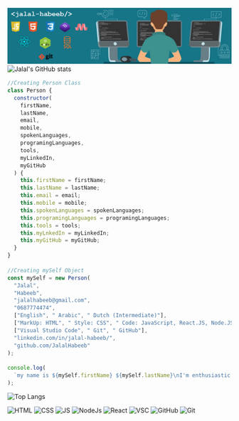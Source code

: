 ![Header](https://github.com/JalalHabeeb/jalalhabeeb/blob/main/githubrepo.jpg "Jalal Habeeb")
![Jalal's GitHub stats](https://github-readme-stats.vercel.app/api?username=jalalhabeeb&show_icons=true&theme=tokyonight&card_width=1209&title_color=ffffff&text_color=32ABDA&icon_color=E44F25&line_height=30&text_bold=true&ring_color=ffd300)
```js
//Creating Person Class
class Person {
  constructor(
    firstName,
    lastName,
    email,
    mobile,
    spokenLanguages,
    programingLanguages,
    tools,
    myLinkedIn,
    myGitHub
  ) {
    this.firstName = firstName;
    this.lastName = lastName;
    this.email = email;
    this.mobile = mobile;
    this.spokenLanguages = spokenLanguages;
    this.programingLanguages = programingLanguages;
    this.tools = tools;
    this.myLnkedIn = myLinkedIn;
    this.myGitHub = myGitHub;
  }
}

//Creating mySelf Object
const mySelf = new Person(
  "Jalal",
  "Habeeb",
  "jalalhabeeb@gmail.com",
  "0687774474",
  ["English", " Arabic", " Dutch (Intermediate)"],
  ["MarkUp: HTML", " Style: CSS", " Code: JavaScript, React.JS, Node.JS"],
  ["Visual Studio Code", " Git", " GitHub"],
  "linkedin.com/in/jalal-habeeb/",
  "github.com/JalalHabeeb"
);

console.log(
  `my name is ${mySelf.firstName} ${mySelf.lastName}\nI'm enthusiastic and always-learning full-stack web developer. I do coding with: ${mySelf.programingLanguages} and use ${mySelf.tools}.\nI speak ${mySelf.spokenLanguages}.\nYou can contact me at this email ${mySelf.email} or by calling ${mySelf.mobile}.\nFollow me on linkedIn at: ${mySelf.myLnkedIn}, and on GitHub at: ${mySelf.myGitHub}.`
);

```
![Top Langs](https://github-readme-stats.vercel.app/api/top-langs/?username=jalalhabeeb&theme=tokyonight&card_width=1209&title_color=ffffff&text_color=32ABDA&line_height=30)

![HTML](https://img.shields.io/badge/MarkUp-HTML-critical?style=plastic&logo=html5) ![CSS](https://img.shields.io/badge/Style-CSS-informational?style=plastic&logo=css3&logoColor=blue) ![JS](https://img.shields.io/badge/Code-JavaScript-yellow?style=plastic&logo=javascript) ![NodeJs](https://img.shields.io/badge/Code-Node.JS-green?style=plastic&logo=nodedotjs) ![React](https://img.shields.io/badge/Code-React-blue?style=plastic&logo=react) ![VSC](https://img.shields.io/badge/Tool-VSCode-blueviolet?style=plastic&logo=visualstudiocode&logoColor=blueviolet) ![GitHub](https://img.shields.io/badge/Tool-GitHub-7a7a7a?style=plastic&logo=github) ![Git](https://img.shields.io/badge/Tool-$git-7a7a7a?style=plastic&logo=git)
